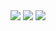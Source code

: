 <img src="https://komarev.com/ghpvc/?username=yilauq&color=00FF00">
<img src="https://github-readme-stats.vercel.app/api/top-langs/?username=yilauq&theme=&show_icons=true&title_color=00FF00&icon_color=vb2acf&text_color=00FF00&bg_color=0c0c0c&langs_count=4?exclude_repo=&layout=compact">
<img src="https://github-readme-stats.vercel.app/api?username=yilauq&&show_icons=true&title_color=00FF00&icon_color=00FF00&text_color=ece7e7&bg_color=000201"> 
